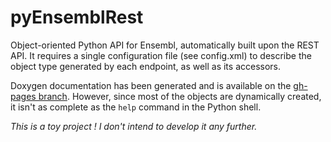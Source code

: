 # pyEnsemblRest

Object-oriented Python API for Ensembl, automatically built upon the REST API.
It requires a single configuration file (see config.xml) to describe the object type generated by each endpoint, as well as its accessors.

Doxygen documentation has been generated and is available on the [gh-pages
branch](http://muffato.github.io/pyEnsemblRest/). However, since most of
the objects are dynamically created, it isn't as complete as the `help`
command in the Python shell.

*This is a toy project ! I don't intend to develop it any further.*
